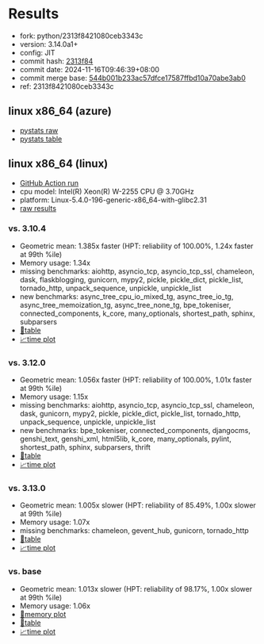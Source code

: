 # Results

- fork: python/2313f8421080ceb3343c
- version: 3.14.0a1+
- config: JIT
- commit hash: [2313f84](https://github.com/python/cpython/commit/2313f84)
- commit date: 2024-11-16T09:46:39+08:00
- commit merge base: [544b001b233ac57dfce17587ffbd10a70abe3ab0](https://github.com/python/cpython/commit/544b001b233ac57dfce17587ffbd10a70abe3ab0)
- ref: 2313f8421080ceb3343c

## linux x86_64 (azure)

- [pystats raw](bm-20241116-azure-x86_64-python-2313f8421080ceb3343c-3.14.0a1%2B-2313f84-pystats.json)
- [pystats table](bm-20241116-azure-x86_64-python-2313f8421080ceb3343c-3.14.0a1%2B-2313f84-pystats.md)

## linux x86_64 (linux)

- [GitHub Action run](https://github.com/faster-cpython/benchmarking/actions/runs/11883883618)
- cpu model: Intel(R) Xeon(R) W-2255 CPU @ 3.70GHz
- platform: Linux-5.4.0-196-generic-x86_64-with-glibc2.31
- [raw results](bm-20241116-linux-x86_64-python-2313f8421080ceb3343c-3.14.0a1%2B-2313f84.json)

### vs. 3.10.4

- Geometric mean: 1.385x faster (HPT: reliability of 100.00%, 1.24x faster at 99th %ile)
- Memory usage: 1.34x
- missing benchmarks: aiohttp, asyncio_tcp, asyncio_tcp_ssl, chameleon, dask, flaskblogging, gunicorn, mypy2, pickle, pickle_dict, pickle_list, tornado_http, unpack_sequence, unpickle, unpickle_list
- new benchmarks: async_tree_cpu_io_mixed_tg, async_tree_io_tg, async_tree_memoization_tg, async_tree_none_tg, bpe_tokeniser, connected_components, k_core, many_optionals, shortest_path, sphinx, subparsers
- [📄table](bm-20241116-linux-x86_64-python-2313f8421080ceb3343c-3.14.0a1%2B-2313f84-vs-3.10.4.md)
- [📈time plot](bm-20241116-linux-x86_64-python-2313f8421080ceb3343c-3.14.0a1%2B-2313f84-vs-3.10.4.svg)

### vs. 3.12.0

- Geometric mean: 1.056x faster (HPT: reliability of 100.00%, 1.01x faster at 99th %ile)
- Memory usage: 1.15x
- missing benchmarks: aiohttp, asyncio_tcp, asyncio_tcp_ssl, chameleon, dask, gunicorn, mypy2, pickle, pickle_dict, pickle_list, tornado_http, unpack_sequence, unpickle, unpickle_list
- new benchmarks: bpe_tokeniser, connected_components, djangocms, genshi_text, genshi_xml, html5lib, k_core, many_optionals, pylint, shortest_path, sphinx, subparsers, thrift
- [📄table](bm-20241116-linux-x86_64-python-2313f8421080ceb3343c-3.14.0a1%2B-2313f84-vs-3.12.0.md)
- [📈time plot](bm-20241116-linux-x86_64-python-2313f8421080ceb3343c-3.14.0a1%2B-2313f84-vs-3.12.0.svg)

### vs. 3.13.0

- Geometric mean: 1.005x slower (HPT: reliability of 85.49%, 1.00x slower at 99th %ile)
- Memory usage: 1.07x
- missing benchmarks: chameleon, gevent_hub, gunicorn, tornado_http
- [📄table](bm-20241116-linux-x86_64-python-2313f8421080ceb3343c-3.14.0a1%2B-2313f84-vs-3.13.0.md)
- [📈time plot](bm-20241116-linux-x86_64-python-2313f8421080ceb3343c-3.14.0a1%2B-2313f84-vs-3.13.0.svg)

### vs. base

- Geometric mean: 1.013x slower (HPT: reliability of 98.17%, 1.00x slower at 99th %ile)
- Memory usage: 1.06x
- [🧠memory plot](bm-20241116-linux-x86_64-python-2313f8421080ceb3343c-3.14.0a1%2B-2313f84-vs-base-mem.svg)
- [📄table](bm-20241116-linux-x86_64-python-2313f8421080ceb3343c-3.14.0a1%2B-2313f84-vs-base.md)
- [📈time plot](bm-20241116-linux-x86_64-python-2313f8421080ceb3343c-3.14.0a1%2B-2313f84-vs-base.svg)

